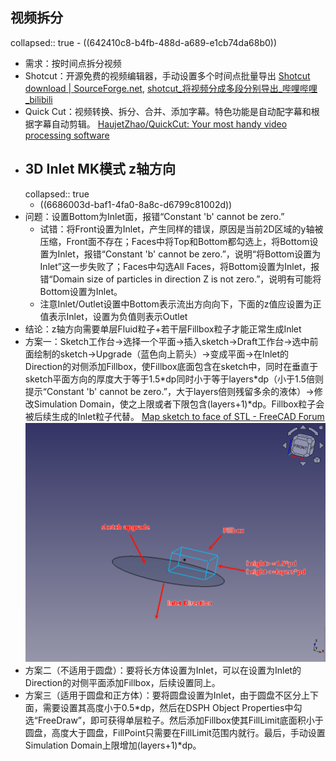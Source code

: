 ## 视频拆分
collapsed:: true
	- ((642410c8-b4fb-488d-a689-e1cb74da68b0))
- 需求：按时间点拆分视频
- Shotcut：开源免费的视频编辑器，手动设置多个时间点批量导出 [Shotcut download | SourceForge.net](https://sourceforge.net/projects/shotcut/), [shotcut_将视频分成多段分别导出_哔哩哔哩_bilibili](https://www.bilibili.com/video/BV1CJ4m1j7aR/)
- Quick Cut：视频转换、拆分、合并、添加字幕。特色功能是自动配字幕和根据字幕自动剪辑。 [HaujetZhao/QuickCut: Your most handy video processing software](https://github.com/HaujetZhao/QuickCut)
- ## 3D Inlet MK模式 z轴方向
  collapsed:: true
	- ((6686003d-baf1-4fa0-8a8c-d6799c81002d))
- 问题：设置Bottom为Inlet面，报错“Constant 'b' cannot be zero.”
	- 试错：将Front设置为Inlet，产生同样的错误，原因是当前2D区域的y轴被压缩，Front面不存在；Faces中将Top和Bottom都勾选上，将Bottom设置为Inlet，报错“Constant 'b' cannot be zero.”，说明“将Bottom设置为Inlet”这一步失败了；Faces中勾选All Faces，将Bottom设置为Inlet，报错“Domain size of particles in direction Z is not zero.”，说明有可能将Bottom设置为Inlet。
	- 注意Inlet/Outlet设置中Bottom表示流出方向向下，下面的z值应设置为正值表示Inlet，设置为负值则表示Outlet
- 结论：z轴方向需要单层Fluid粒子+若干层Fillbox粒子才能正常生成Inlet
- 方案一：Sketch工作台->选择一个平面->插入sketch->Draft工作台->选中前面绘制的sketch->Upgrade（蓝色向上箭头）->变成平面->在Inlet的Direction的对侧添加Fillbox，使Fillbox底面包含在sketch中，同时在垂直于sketch平面方向的厚度大于等于1.5\*dp同时小于等于layers\*dp（小于1.5倍则提示“Constant 'b' cannot be zero.”，大于layers倍则残留多余的液体）->修改Simulation Domain，使之上限或者下限包含(layers+1)\*dp。Fillbox粒子会被后续生成的Inlet粒子代替。 [Map sketch to face of STL - FreeCAD Forum](https://forum.freecad.org/viewtopic.php?p=757844#p757844)
  ![InletOutlet.png](../assets/InletOutlet_1720965601072_0.png)
- 方案二（不适用于圆盘）：要将长方体设置为Inlet，可以在设置为Inlet的Direction的对侧平面添加Fillbox，后续设置同上。
- 方案三（适用于圆盘和正方体）：要将圆盘设置为Inlet，由于圆盘不区分上下面，需要设置其高度小于0.5\*dp，然后在DSPH Object Properties中勾选“FreeDraw”，即可获得单层粒子。然后添加Fillbox使其FillLimit底面积小于圆盘，高度大于圆盘，FillPoint只需要在FillLimit范围内就行。最后，手动设置Simulation Domain上限增加(layers+1)\*dp。